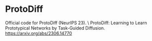 # ProtoDiff
Official code for ProtoDiff (NeurIPS 23). \\
ProtoDiff: Learning to Learn Prototypical Networks by Task-Guided Diffusion. https://arxiv.org/abs/2306.14770

